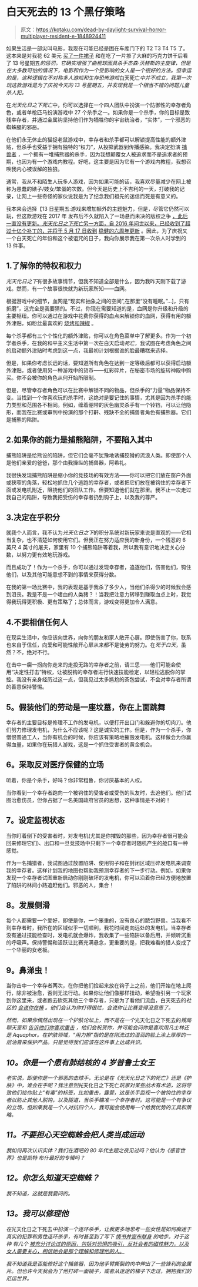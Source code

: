# 白天死去的 13 个黑仔策略

> 原文：<https://kotaku.com/dead-by-daylight-survival-horror-multiplayer-resident-e-1848924411>

如果生活是一部尖叫电影，我现在可能已经是困在车库门下的 T2 T3 T4 T5 了。这本来是对我花 62 美元 [买了一件裙子](https://girlfriend.com/collections/sport-skort) 和在吃了一片掺了大麻的巧克力饼干后看了 13 号星期五*的惩罚。它确实增强了曲棍球面具杀手杰森·沃赫斯的主旋律，但是在大多数可怕的情况下，电影和作为一个受影响的女人是一个很好的方法。但幸运的是，这种逻辑在不对称多人游戏和生存恐怖游戏*白天死亡*中并不成立，我第一次玩这款游戏是为了庆祝今天的 13 号星期五，并发现我是一个相当不错的问题儿童杀人犯。*



在*光天化日之下死亡*中，你可以选择在一个四人团队中扮演一个防御性的幸存者角色，或者单枪匹马扮演游戏中 27 个杀手之一。如果你是一个杀手，你的目标是致残幸存者，并通过金属钩坚持他们作为牺牲你的宇宙统治者，“实体”，一个邪恶的蜘蛛腿的邪恶。

在他们永无休止的猫捉老鼠游戏中，幸存者和杀手都可以解锁提高性能的额外津贴，但杀手也受益于拥有独特的“权力”，从投掷武器到传播感染。我决定扮演 [捕兽者](https://deadbydaylight.fandom.com/wiki/Evan_MacMillan) ，一个拥有一堆捕熊器的杀手，因为我想颠覆女人被追求而不是追求者的预期，也因为有一个游戏内教程。好吧，这主要是因为它有一个游戏内教程，我想召唤我内心被误解的独狼。

通常，我从不和陌生人玩多人游戏，因为如果可能的话，我喜欢尽量减少在网上被称为愚蠢的婊子/妓女/笨蛋的次数。但今天是历史上不吉利的一天，打破我的记录，让网上一些奇怪的家伙说我是为了纪念我们祖先的迷信而死是有意义的。

我本来会选择【13 日星期五:游戏来增加额外的主题魅力，但是，尽管它仍然可以玩，但这款游戏在 2017 年 发布后不久就陷入了一场悬而未决的版权之争 [，此后一直没有更新。*光天化日之下死亡*另一方面，自 2016 年问世以来，已经收到了超过十亿个补丁的，并将于 5 月 17 日收到](https://kotaku.com/rest-in-pieces-friday-the-13th-the-game-1827582283) [稳健的六周年更新](https://deadbydaylight.com/anniversary) 。因此，为了庆祝又一个白天死亡的年份和这个被诅咒的日子，我向你展示我在第一次杀人时学到的 13 件事。

## 1.了解你的特权和权力

*光天化日之下*有很多故事情节，但我不知道全部是什么，因为我昨天刚下载了游戏。然而，有一个故事很快就为新玩家所知——血网。

根据游戏中的细节，血网是“现实和抽象之间的空间”,在那里“没有睡眠。”...]，只有折磨”，这完全是我要猜的。不过，你现在需要知道的是，血网是你升级和升级的主要枢纽。你可以通过在游戏中花费你获得的血点来解锁你的血网，获得有用的额外津贴，如粉丝最喜欢的 [烧烤和辣椒](https://deadbydaylight.fandom.com/wiki/Barbecue_%26_Chilli) 。

每个杀手都有三个个性化的额外津贴，你可以在角色菜单中了解更多。作为一个初学者杀手，在我的和平主义生活中第一次在白天启动*死亡*，我试图在考虑角色之间的启动额外津贴时考虑到这一点，我最初计划根据谁的脸最糟糕来选择。

但是，如果你考虑长远的话，要知道所有角色在达到一定等级后都可以获得启动额外津贴，或者使用另一种游戏中的货币——虹彩碎片，在秘密市场的旋转神殿中购买。你不会被你的角色从何开始所限制。

但是，尽管幸存者角色可以在比赛中解锁不同的物品，但杀手的“力量”物品保持不变。当找到一个你喜欢玩的杀手时，这绝对是要记住的事情，尤其是因为杀手的能力类型和范围各不相同。例如，缠着绷带的灰色幽灵杀手有一个铃铛，可以让他隐形，而我在比赛或审判中扮演的那个打鼾、残缺不全的捕兽者角色有捕熊器。它们是捕熊的陷阱。

## 2.如果你的能力是捕熊陷阱，不要陷入其中

捕熊陷阱是给熊设的陷阱，但它们会毫不犹豫地诱捕狡猾的流浪人类。即使那个人是他们亲爱的爸爸，那个由我操纵的捕兽器，阿希礼。

我很快发现捕熊陷阱是缩小你的竞技场的有效方法——你可以把它们放在窗户外面或狭窄的角落，轻松地抓住几个逃跑的幸存者，或者把它们放在被钩住的幸存者下面或发电机附近，阻挠他们的团队工作。但要知道他们就在那里。我不止一次走过我自己的陷阱，导致我把受伤的幸存者扔到钩子上，以及我的尊严。

## 3.决定在乎积分

就我个人而言，我不认为*光天化日之下*的积分系统对新玩家来说是直观的——它相当复杂，也不清楚如何使用它们。但我正在努力适应我的新身份，一个残忍的 6 英尺 4 英寸的屠夫，家里有 10 个捕熊陷阱等着我，所以我有意识地决定关心分数，以努力更有效地玩游戏。

而且成功了！作为一个杀手，你可以通过发现幸存者，追逐他们，伤害他们，钩住他们，以及其他可能意想不到的事情来获得分数。

在我的第一场比赛中，我的表现是基于我杀了多少人，当他们杀得少的时候我会感到沮丧。我是不是一个嗜血的人类猪？！当我把注意力转移到赚取血点上时，我觉得我玩得更积极、更有策略了；总体而言，游戏变得更加令人满意。

## 4.不要相信任何人

在现实生活中，你应该向世界，向你的朋友和家人敞开心扉。即使伤害了你，联系也来自于信任，向爱和可能性敞开心扉从来都不是徒劳的努力。在*死于白天*，虽然？不，绝对不行。

在击中一瘸一拐向你走来的走投无路的幸存者之前，请三思——他们可能会使用“决定性打击”特权，让被脱钩的幸存者进行快速技能检定，以轻松逃脱你的掌控。我没有亲身经历过这一点，但我见过太多尴尬的茶包尝试，不会对幸存者所谓的善意保持警惕。

## **5。假装他们的劳动是一座坟墓，你在上面跳舞**

幸存者的主要目标是修理不工作的发电机，以便打开出口门和躲避你的切肉刀。他们努力修理发电机，为什么不应该呢？这是诚实的工作。但是，作为一个杀手，你憎恨普通工人，当你有机会的时候，你应该有策略地摧毁发电机。这样做会为你赢得血量，如果你在玩猎人游戏，这是一个抓住受害者的黄金机会。

## **6。采取反对医疗保健的立场**

听着，你是个杀手，好吗？你非常粗鲁，你讨厌基本的人权。

当你看到一个幸存者跑向一个被钩住的受害者或受伤的队友时，去追他们。他们试图治愈伤员，但你占据了一名美国政府官员的思想，这种事情是不对的！

## **7。设定监视状态**

当你盯着倒下的受害者时，对发电机(尤其是你摧毁的那些，因为幸存者很可能会回来修理它们)、出口和一旦竞技场中只剩下一个幸存者时随机产生的舱口有一种感觉。

作为一名捕猎者，我试图通过放置陷阱、使用钩子和在封闭区域压碎发电机来调查我的幸存者。这样计划我的地图也帮助我预测幸存者的下一步行动。例如，如果你发现一个幸存者试图重新启动你刚刚破坏的发电机，你可以沿着你已经方便地放置了陷阱的林间小路追赶他们。邪恶的人，集合！

## **8。发展侧滑**

每个人都需要一个爱好，即使是你，一个笨重的，没有良心的脓包野兽。当我看不到幸存者时，我所在的区域似乎一切顺利，我花时间走向远处的发电机，当幸存者没有通过技能检查时，发电机就会爆炸，我收集了一些陷阱以备后用，并倾听沉重的呼吸声。保持警惕和活跃让比赛充满悬念，更重要的是，把我难看的猎人变成了一个华丽的女老板。

## **9。鼻涕虫！**

当你击中一个幸存者两次，在你把他们捡起来放在钩子上之前，他们开始在地上爬行，除非被治愈，否则无法行动。如果你让他们像那样扭动，希望吸引另一个玩家到你这里来，或者跑去砍死其他三个幸存者，只是为了看他们流血，白天死去的*社区的 [会说你在揍](https://www.reddit.com/r/deadbydaylight/comments/jnyt9o/whats_so_bad_about_slugging/) 。他们会认为你打得很烂，会说你让比赛变得没意思了。*

*然而，如果你偶然出现在一个护肤论坛上，而不是在一个*光天化日之下死去的*残局聊天室和 [告诉*他们*你喜欢重击](https://lifehacker.com/what-is-slugging-and-is-it-really-good-for-your-skin-1848602292) ，他们会祝贺你，并可能会问你是喜欢用凡士林还是 Aquaphor。在护肤领域，“用力擦”指的是在刚洗过的湿润的脸上涂上厚厚的一层油膏来保护产品。只是觉得我们应该在这件事上达成共识。*

## *10。你是一个患有肺结核的 4 岁普鲁士女王*

*老实说，即使你是一个邪恶的击球手，无论是在《光天化日之下的死亡》还是《护肤》中，谁会在乎呢？我注意到*光天化日之下死亡*玩家对某些战术有术语，这将导致他们给你贴上“有毒”的标签，比如重击，露营，这是杀手监视一个被钩住的幸存者以防止其他人脱钩，以及隧道，当杀手瞄准一个幸存者时。这可能是一个有争议的立场，但如果我是一个人对抗四个人，我可能会使用每一个给我优势的工具和策略。*

## ***11。不要担心天空蜘蛛会把人类当成运动***

*我如何再次认识实体？我们在酒吧的 80 年代主题之夜见过吗？他认为《感官世界》也是凯特·布什最好的专辑吗？*

## ***12。你怎么知道天空蜘蛛？***

*我不知道，这就是我要问的。*

## *13。我可以修理他*

*在*光天化日之下死去*中扮演一个连环杀手，让我更多地思考一些女性是如何痴迷于真实的犯罪和男性连环杀手，有时甚至到了写下 [情书并宣布献身](https://www.aetv.com/real-crime/why-are-some-women-sexually-attracted-to-serial-killers) 的地步。对于这种 有几个 [被充分讨论过的原因，包括对恐惧的吸引，反社会者的磁性魅力，以及女人需要关心，相信她会是那个理解和修理他的人。](https://jezebel.com/rachel-monroes-savage-appetites-examines-the-complicate-1836794502)*

*我不知道我是否能修好这个捕兽器，因为他手臂撕裂的肉中伸出了一些锋利的金属片。但也许今天我会为了他打碎一面镜子，或者从迷途的梯子下走过，拥抱我们的厄运世界。*